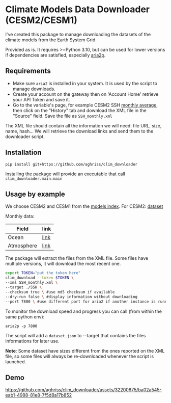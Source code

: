 # Climate Models Data Downloader (CESM2/CESM1)

I've created this package to manage downloading the datasets of the climate
models from the Earth System Grid.

Provided as is. It requires >=Python 3.10, but can be used for lower versions if
dependencies are satisfied, especially
[aria2p](https://github.com/pawamoy/aria2p).

## Requirements

-   Make sure `aria2` is installed in your system. It is used by the script to
    manage downloads.
-   Create your account on the gateway then on 'Account Home' retrieve your API
    Token and save it.
-   Go to the variable's page, for example CESM2 SSH
    [monthly average](https://www.earthsystemgrid.org/dataset/ucar.cgd.cesm2le.ocn.proc.monthly_ave.SSH.html),
    then click on the "History" tab and download the XML file in the "Source"
    field. Save the file as `SSH_monthly.xml`

The XML file should contain all the information we will need: file URL, size,
name, hash... We will retrieve the download links and send them to the
downloader script.

## Installation

```
pip install git+https://github.com/aghriss/clim_downloader
```

Installing the package will provide an executable that call
`clim_downloader.main:main`

## Usage by example

We choose CESM2 and CESM1 from the
[models index](https://www.earthsystemgrid.org/project.html). For CESM2:
[dataset](https://www.earthsystemgrid.org/dataset/ucar.cgd.cesm2le.output.html)

Monthly data:

| Field      | link                                                                                       |
| ---------- | ------------------------------------------------------------------------------------------ |
| Ocean      | [link](https://www.earthsystemgrid.org/dataset/ucar.cgd.cesm2le.ocn.proc.monthly_ave.html) |
| Atmosphere | [link](https://www.earthsystemgrid.org/dataset/ucar.cgd.cesm2le.atm.proc.monthly_ave.html) |

The package will extract the files from the XML file. Some files have multiple
versions, it will download the most recent one.

```bash
export TOKEN="put the token here"
clim_download --token $TOKEN \
--xml SSH_monthly.xml \
--target ./SSH \
--checksum true \ #use md5 checksum if available
--dry-run false \ #display information without downloading
--port 7800 \ #use different port for aria2 if another instance is running
```

To monitor the download speed and progress you can call (from within the same
python env):

```
aria2p -p 7800
```

The script will add a `dataset.json` to --target that contains the files
informations for later use.

**Note**: Some dataset have sizes different from the ones reported on the XML file,
so some files will always be re-downloaded whenever the script is launched.

## Demo
https://github.com/aghriss/clim_downloader/assets/32200675/ba02a545-eab1-4988-81e8-7f5d8a17b852
